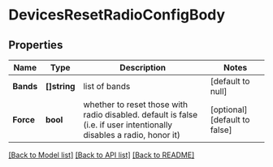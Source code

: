 # DevicesResetRadioConfigBody

## Properties
Name | Type | Description | Notes
------------ | ------------- | ------------- | -------------
**Bands** | **[]string** | list of bands | [default to null]
**Force** | **bool** | whether to reset those with radio disabled. default is false (i.e. if user intentionally disables a radio, honor it) | [optional] [default to false]

[[Back to Model list]](../README.md#documentation-for-models) [[Back to API list]](../README.md#documentation-for-api-endpoints) [[Back to README]](../README.md)

